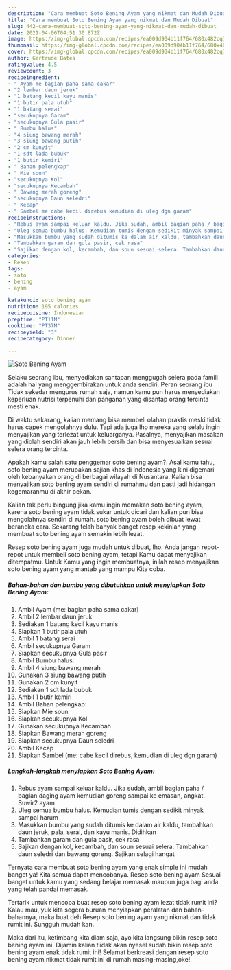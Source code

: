 ```yaml
---
description: "Cara membuat Soto Bening Ayam yang nikmat dan Mudah Dibuat"
title: "Cara membuat Soto Bening Ayam yang nikmat dan Mudah Dibuat"
slug: 442-cara-membuat-soto-bening-ayam-yang-nikmat-dan-mudah-dibuat
date: 2021-04-06T04:51:30.872Z
image: https://img-global.cpcdn.com/recipes/ea009d904b11f764/680x482cq70/soto-bening-ayam-foto-resep-utama.jpg
thumbnail: https://img-global.cpcdn.com/recipes/ea009d904b11f764/680x482cq70/soto-bening-ayam-foto-resep-utama.jpg
cover: https://img-global.cpcdn.com/recipes/ea009d904b11f764/680x482cq70/soto-bening-ayam-foto-resep-utama.jpg
author: Gertrude Bates
ratingvalue: 4.5
reviewcount: 3
recipeingredient:
- " Ayam me bagian paha sama cakar"
- "2 lembar daun jeruk"
- "1 batang kecil kayu manis"
- "1 butir pala utuh"
- "1 batang serai"
- "secukupnya Garam"
- "secukupnya Gula pasir"
- " Bumbu halus"
- "4 siung bawang merah"
- "3 siung bawang putih"
- "2 cm kunyit"
- "1 sdt lada bubuk"
- "1 butir kemiri"
- " Bahan pelengkap"
- " Mie soun"
- "secukupnya Kol"
- "secukupnya Kecambah"
- " Bawang merah goreng"
- "secukupnya Daun seledri"
- " Kecap"
- " Sambel me cabe kecil direbus kemudian di uleg dgn garam"
recipeinstructions:
- "Rebus ayam sampai keluar kaldu. Jika sudah, ambil bagian paha / bagian daging ayam kemudian goreng sampai ke emasan, angkat. Suwir2 ayam"
- "Uleg semua bumbu halus. Kemudian tumis dengan sedikit minyak sampai harum"
- "Masukkan bumbu yang sudah ditumis ke dalam air kaldu, tambahkan daun jeruk, pala, serai, dan kayu manis. Didihkan"
- "Tambahkan garam dan gula pasir, cek rasa"
- "Sajikan dengan kol, kecambah, dan soun sesuai selera. Tambahkan daun seledri dan bawang goreng. Sajikan selagi hangat"
categories:
- Resep
tags:
- soto
- bening
- ayam

katakunci: soto bening ayam 
nutrition: 195 calories
recipecuisine: Indonesian
preptime: "PT11M"
cooktime: "PT37M"
recipeyield: "3"
recipecategory: Dinner

---
```



![Soto Bening Ayam](https://img-global.cpcdn.com/recipes/ea009d904b11f764/680x482cq70/soto-bening-ayam-foto-resep-utama.jpg)

Selaku seorang ibu, menyediakan santapan menggugah selera pada famili adalah hal yang menggembirakan untuk anda sendiri. Peran seorang ibu Tidak sekedar mengurus rumah saja, namun kamu pun harus menyediakan keperluan nutrisi terpenuhi dan panganan yang disantap orang tercinta mesti enak.

Di waktu  sekarang, kalian memang bisa membeli olahan praktis meski tidak harus capek mengolahnya dulu. Tapi ada juga lho mereka yang selalu ingin menyajikan yang terlezat untuk keluarganya. Pasalnya, menyajikan masakan yang diolah sendiri akan jauh lebih bersih dan bisa menyesuaikan sesuai selera orang tercinta. 



Apakah kamu salah satu penggemar soto bening ayam?. Asal kamu tahu, soto bening ayam merupakan sajian khas di Indonesia yang kini digemari oleh kebanyakan orang di berbagai wilayah di Nusantara. Kalian bisa menyajikan soto bening ayam sendiri di rumahmu dan pasti jadi hidangan kegemaranmu di akhir pekan.

Kalian tak perlu bingung jika kamu ingin memakan soto bening ayam, karena soto bening ayam tidak sukar untuk dicari dan kalian pun bisa mengolahnya sendiri di rumah. soto bening ayam boleh dibuat lewat beraneka cara. Sekarang telah banyak banget resep kekinian yang membuat soto bening ayam semakin lebih lezat.

Resep soto bening ayam juga mudah untuk dibuat, lho. Anda jangan repot-repot untuk membeli soto bening ayam, tetapi Kamu dapat menyajikan ditempatmu. Untuk Kamu yang ingin membuatnya, inilah resep menyajikan soto bening ayam yang mantab yang mampu Kita coba.

<!--inarticleads1-->

##### Bahan-bahan dan bumbu yang dibutuhkan untuk menyiapkan Soto Bening Ayam:

1. Ambil  Ayam (me: bagian paha sama cakar)
1. Ambil 2 lembar daun jeruk
1. Sediakan 1 batang kecil kayu manis
1. Siapkan 1 butir pala utuh
1. Ambil 1 batang serai
1. Ambil secukupnya Garam
1. Siapkan secukupnya Gula pasir
1. Ambil  Bumbu halus:
1. Ambil 4 siung bawang merah
1. Gunakan 3 siung bawang putih
1. Gunakan 2 cm kunyit
1. Sediakan 1 sdt lada bubuk
1. Ambil 1 butir kemiri
1. Ambil  Bahan pelengkap:
1. Siapkan  Mie soun
1. Siapkan secukupnya Kol
1. Gunakan secukupnya Kecambah
1. Siapkan  Bawang merah goreng
1. Siapkan secukupnya Daun seledri
1. Ambil  Kecap
1. Siapkan  Sambel (me: cabe kecil direbus, kemudian di uleg dgn garam)




<!--inarticleads2-->

##### Langkah-langkah menyiapkan Soto Bening Ayam:

1. Rebus ayam sampai keluar kaldu. Jika sudah, ambil bagian paha / bagian daging ayam kemudian goreng sampai ke emasan, angkat. Suwir2 ayam
1. Uleg semua bumbu halus. Kemudian tumis dengan sedikit minyak sampai harum
1. Masukkan bumbu yang sudah ditumis ke dalam air kaldu, tambahkan daun jeruk, pala, serai, dan kayu manis. Didihkan
1. Tambahkan garam dan gula pasir, cek rasa
1. Sajikan dengan kol, kecambah, dan soun sesuai selera. Tambahkan daun seledri dan bawang goreng. Sajikan selagi hangat




Ternyata cara membuat soto bening ayam yang enak simple ini mudah banget ya! Kita semua dapat mencobanya. Resep soto bening ayam Sesuai banget untuk kamu yang sedang belajar memasak maupun juga bagi anda yang telah pandai memasak.

Tertarik untuk mencoba buat resep soto bening ayam lezat tidak rumit ini? Kalau mau, yuk kita segera buruan menyiapkan peralatan dan bahan-bahannya, maka buat deh Resep soto bening ayam yang nikmat dan tidak rumit ini. Sungguh mudah kan. 

Maka dari itu, ketimbang kita diam saja, ayo kita langsung bikin resep soto bening ayam ini. Dijamin kalian tiidak akan nyesel sudah bikin resep soto bening ayam enak tidak rumit ini! Selamat berkreasi dengan resep soto bening ayam nikmat tidak rumit ini di rumah masing-masing,oke!.

